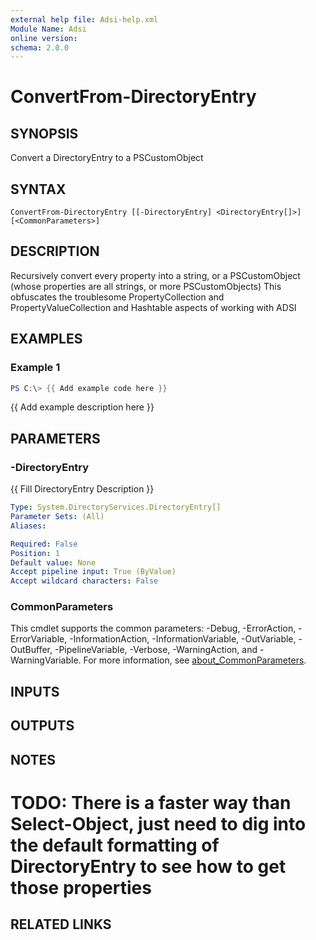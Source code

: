 ```yaml
---
external help file: Adsi-help.xml
Module Name: Adsi
online version:
schema: 2.0.0
---
```


# ConvertFrom-DirectoryEntry

## SYNOPSIS
Convert a DirectoryEntry to a PSCustomObject

## SYNTAX

```
ConvertFrom-DirectoryEntry [[-DirectoryEntry] <DirectoryEntry[]>] [<CommonParameters>]
```

## DESCRIPTION
Recursively convert every property into a string, or a PSCustomObject (whose properties are all strings, or more PSCustomObjects)
This obfuscates the troublesome PropertyCollection and PropertyValueCollection and Hashtable aspects of working with ADSI

## EXAMPLES

### Example 1
```powershell
PS C:\> {{ Add example code here }}
```

{{ Add example description here }}

## PARAMETERS

### -DirectoryEntry
{{ Fill DirectoryEntry Description }}

```yaml
Type: System.DirectoryServices.DirectoryEntry[]
Parameter Sets: (All)
Aliases:

Required: False
Position: 1
Default value: None
Accept pipeline input: True (ByValue)
Accept wildcard characters: False
```

### CommonParameters
This cmdlet supports the common parameters: -Debug, -ErrorAction, -ErrorVariable, -InformationAction, -InformationVariable, -OutVariable, -OutBuffer, -PipelineVariable, -Verbose, -WarningAction, and -WarningVariable. For more information, see [about_CommonParameters](http://go.microsoft.com/fwlink/?LinkID=113216).

## INPUTS

## OUTPUTS

## NOTES
# TODO: There is a faster way than Select-Object, just need to dig into the default formatting of DirectoryEntry to see how to get those properties

## RELATED LINKS
